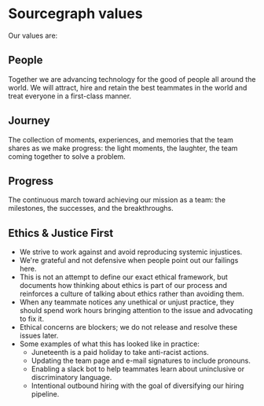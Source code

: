 # Sourcegraph values

Our values are:

## People

Together we are advancing technology for the good of people all around the world. We will attract, hire and retain the best teammates in the world and treat everyone in a first-class manner.

## Journey

The collection of moments, experiences, and memories that the team shares as we make progress: the light moments, the laughter, the team coming together to solve a problem.

## Progress

The continuous march toward achieving our mission as a team: the milestones, the successes, and the breakthroughs.

## Ethics & Justice First

- We strive to work against and avoid reproducing systemic injustices. 
- We're grateful and not defensive when people point out our failings here.
- This is not an attempt to define our exact ethical framework, but documents how thinking about ethics is part of our process and reinforces a culture of talking about ethics rather than avoiding them.
- When any teammate notices any unethical or unjust practice, they should spend work hours bringing attention to the issue and advocating to fix it.
- Ethical concerns are blockers; we do not release and resolve these issues later.
- Some examples of what this has looked like in practice:
  - Juneteenth is a paid holiday to take anti-racist actions.
  - Updating the team page and e-mail signatures to include pronouns.
  - Enabling a slack bot to help teammates learn about uninclusive or discriminatory language.
  - Intentional outbound hiring with the goal of diversifying our hiring pipeline.
